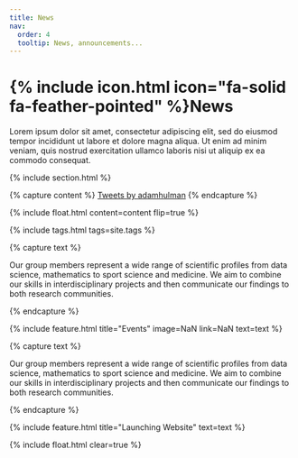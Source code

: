 ```yaml
---
title: News
nav:
  order: 4
  tooltip: News, announcements...
---
```


# {% include icon.html icon="fa-solid fa-feather-pointed" %}News

Lorem ipsum dolor sit amet, consectetur adipiscing elit, sed do eiusmod tempor incididunt ut labore et dolore magna aliqua.
Ut enim ad minim veniam, quis nostrud exercitation ullamco laboris nisi ut aliquip ex ea commodo consequat.

{% include section.html %}

{% capture content %}
  <a class="twitter-timeline" data-width="350" href="https://twitter.com/adamhulman?ref_src=twsrc%5Etfw">Tweets by adamhulman</a> <script async src="https://platform.twitter.com/widgets.js" charset="utf-8"></script>
{% endcapture %}

{%
  include float.html
  content=content
  flip=true
%}

{% include tags.html tags=site.tags %}

{% capture text %}

Our group members represent a wide range of scientific profiles from data science, mathematics to sport science and medicine. We aim to combine our skills in interdisciplinary projects and then communicate our findings to both research communities.

{% endcapture %}

{%
  include feature.html
  title="Events"
  image=NaN
  link=NaN
  text=text
%}

{% capture text %}

Our group members represent a wide range of scientific profiles from data science, mathematics to sport science and medicine. We aim to combine our skills in interdisciplinary projects and then communicate our findings to both research communities.

{% endcapture %}

{%
  include feature.html
  title="Launching Website"
  text=text
%}

{% include float.html clear=true %}
